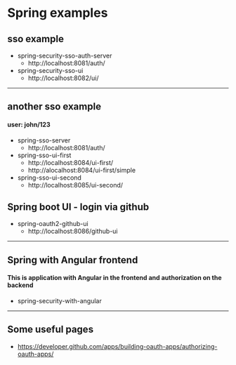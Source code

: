 # Spring examples

## sso example
- spring-security-sso-auth-server
    - http://localhost:8081/auth/
- spring-security-sso-ui
    - http://localhost:8082/ui/

---

## another sso example
#### user: john/123
- spring-sso-server
    - http://localhost:8081/auth/
- spring-sso-ui-first
    - http://localhost:8084/ui-first/
	- http://alocalhost:8084/ui-first/simple
- spring-sso-ui-second
    - http://localhost:8085/ui-second/
## Spring boot UI - login via github
- spring-oauth2-github-ui
	- http://localhost:8086/github-ui
	
----

## Spring with Angular frontend
#### This is application with Angular in the frontend and authorization on the backend
- spring-security-with-angular

----
	
## Some useful pages
- https://developer.github.com/apps/building-oauth-apps/authorizing-oauth-apps/	